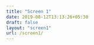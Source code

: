 ```yaml
---
title: "Screen 1"
date: 2019-08-12T13:13:26+05:30
draft: false
layout: "screen1"
url: /screen1/
---
```


